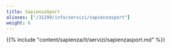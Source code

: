 ```yaml
---
title: SapienzaSport
aliases: ["/31299/info/servizi/sapienzasport"]
weight: 6
---
```


{{% include "content/sapienza/it/servizi/sapienzasport.md" %}}